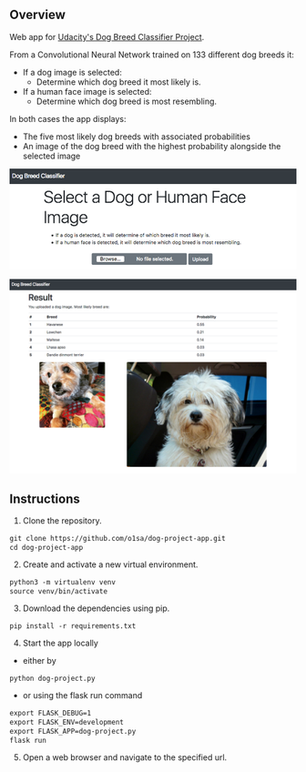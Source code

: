 ## Overview

Web app for [Udacity's Dog Breed Classifier Project](https://github.com/udacity/dog-project.git).

From a Convolutional Neural Network trained on 133 different dog breeds it: 

* If a dog image is selected: 
    * Determine which dog breed it most likely is. 
* If a human face image is selected: 
    * Determine which dog breed is most resembling.

In both cases the app displays:
* The five most likely dog breeds with associated probabilities
* An image of the dog breed with the highest probability alongside the selected image

![demo-1](/doc/img/index.png)

![demo-2](/doc/img/result-dog.png)

## Instructions

1. Clone the repository.
```	
git clone https://github.com/o1sa/dog-project-app.git
cd dog-project-app
```

2. Create and activate a new virtual environment.
```
python3 -m virtualenv venv
source venv/bin/activate
```

3. Download the dependencies using pip.
```
pip install -r requirements.txt
```

4. Start the app locally 

* either by

```
python dog-project.py
```

* or using the flask run command

```
export FLASK_DEBUG=1
export FLASK_ENV=development
export FLASK_APP=dog-project.py
flask run
```

5. Open a web browser and navigate to the specified url.